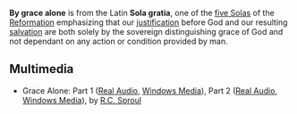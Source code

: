 **By grace alone** is from the Latin **Sola gratia**, one of the
[five Solas](Five_Solas "Five Solas") of the
[Reformation](Reformation "Reformation") emphasizing that our
[justification](Justification "Justification") before God and our
resulting [salvation](Salvation "Salvation") are both solely by the
sovereign distinguishing grace of God and not dependant on any
action or condition provided by man.

## Multimedia

-   Grace Alone: Part 1
    ([Real Audio](http://broadcast.ligonier.org/playlists/rym20051102.m3u),
    [Windows Media](http://broadcast.ligonier.org/playlists/rym20051102.asx)),
    Part 2
    ([Real Audio](http://broadcast.ligonier.org/playlists/rym20051103.m3u),
    [Windows Media](http://broadcast.ligonier.org/playlists/rym20051103.asx)),
    by [R.C. Sproul](R.C._Sproul "R.C. Sproul")




